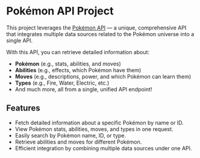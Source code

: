 # Pokémon API Project

This project leverages the [Pokémon API](https://pokeapi.co/) — a unique, comprehensive API that integrates multiple data sources related to the Pokémon universe into a single API.

With this API, you can retrieve detailed information about:

- **Pokémon** (e.g., stats, abilities, and moves)
- **Abilities** (e.g., effects, which Pokémon have them)
- **Moves** (e.g., descriptions, power, and which Pokémon can learn them)
- **Types** (e.g., Fire, Water, Electric, etc.)
- And much more, all from a single, unified API endpoint!

## Features

- Fetch detailed information about a specific Pokémon by name or ID.
- View Pokémon stats, abilities, moves, and types in one request.
- Easily search by Pokémon name, ID, or type.
- Retrieve abilities and moves for different Pokémon.
- Efficient integration by combining multiple data sources under one API.

